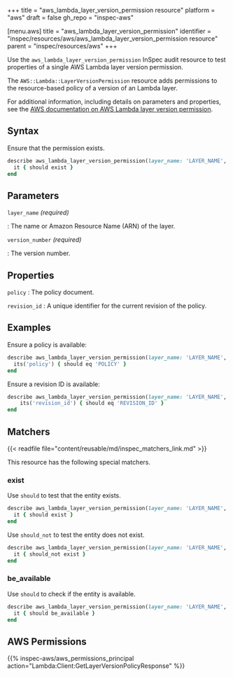 +++
title = "aws_lambda_layer_version_permission resource"
platform = "aws"
draft = false
gh_repo = "inspec-aws"

[menu.aws]
title = "aws_lambda_layer_version_permission"
identifier = "inspec/resources/aws/aws_lambda_layer_version_permission resource"
parent = "inspec/resources/aws"
+++

Use the `aws_lambda_layer_version_permission` InSpec audit resource to test properties of a single AWS Lambda layer version permission.

The `AWS::Lambda::LayerVersionPermission` resource adds permissions to the resource-based policy of a version of an Lambda layer.

For additional information, including details on parameters and properties, see the [AWS documentation on AWS Lambda layer version permission](https://docs.aws.amazon.com/AWSCloudFormation/latest/UserGuide/aws-resource-lambda-layerversionpermission.html).

## Syntax

Ensure that the permission exists.

```ruby
describe aws_lambda_layer_version_permission(layer_name: 'LAYER_NAME', version_number: 'VERSION_NUMBER') do
  it { should exist }
end
```

## Parameters

`layer_name` _(required)_

: The name or Amazon Resource Name (ARN) of the layer.

`version_number` _(required)_

: The version number.

## Properties

`policy`
: The policy document.

`revision_id`
: A unique identifier for the current revision of the policy.

## Examples

Ensure a policy is available:

```ruby
describe aws_lambda_layer_version_permission(layer_name: 'LAYER_NAME', version_number: 'VERSION_NUMBER') do
  its('policy') { should eq 'POLICY' }
end
```

Ensure a revision ID is available:

```ruby
describe aws_lambda_layer_version_permission(layer_name: 'LAYER_NAME', version_number: 'VERSION_NUMBER') do
    its('revision_id') { should eq 'REVISION_ID' }
end
```

## Matchers

{{< readfile file="content/reusable/md/inspec_matchers_link.md" >}}

This resource has the following special matchers.

### exist

Use `should` to test that the entity exists.

```ruby
describe aws_lambda_layer_version_permission(layer_name: 'LAYER_NAME', version_number: 'VERSION_NUMBER') do
  it { should exist }
end
```

Use `should_not` to test the entity does not exist.

```ruby
describe aws_lambda_layer_version_permission(layer_name: 'LAYER_NAME', version_number: 'VERSION_NUMBER') do
  it { should_not exist }
end
```

### be_available

Use `should` to check if the entity is available.

```ruby
describe aws_lambda_layer_version_permission(layer_name: 'LAYER_NAME', version_number: 'VERSION_NUMBER') do
  it { should be_available }
end
```

## AWS Permissions

{{% inspec-aws/aws_permissions_principal action="Lambda:Client:GetLayerVersionPolicyResponse" %}}
